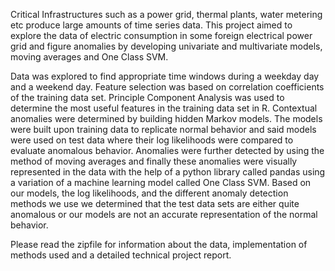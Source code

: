 Critical Infrastructures such as a power grid, thermal plants, water metering etc produce large
amounts of time series data. This project aimed to explore the data of electric consumption in
some foreign electrical power grid and figure anomalies by developing univariate and 
multivariate models, moving averages and One Class SVM. 

 Data was explored to find appropriate time windows during a weekday day and a weekend day. Feature selection was 
based on correlation coefficients of the training data set. Principle Component Analysis was used 
to determine the most useful features in the training data set in R. Contextual anomalies were 
determined by building hidden Markov models. The models were built upon training data to 
replicate normal behavior and said models were used on test data where their log likelihoods 
were compared to evaluate anomalous behavior. Anomalies were further detected by using the 
method of moving averages and finally these anomalies were visually represented in the data 
with the help of a python library called pandas using a variation of a machine learning model 
called One Class SVM. Based on our models, the log likelihoods, and the different anomaly 
detection methods we use we determined that the test data sets are either quite anomalous or our 
models are not an accurate representation of the normal behavior.

Please read the zipfile for information about the data, implementation of methods used and a detailed technical project report.
